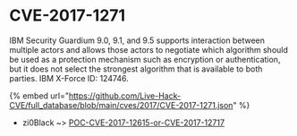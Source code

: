 # CVE-2017-1271

IBM Security Guardium 9.0, 9.1, and 9.5 supports interaction between multiple actors and allows those actors to negotiate which algorithm should be used as a protection mechanism such as encryption or authentication, but it does not select the strongest algorithm that is available to both parties. IBM X-Force ID: 124746.

{% embed url="https://github.com/Live-Hack-CVE/full_database/blob/main/cves/2017/CVE-2017-1271.json" %}


* zi0Black ~> [POC-CVE-2017-12615-or-CVE-2017-12717](https://zeste.alice-snow.ru/2017/database/cve-2017-1271/poc-cve-2017-12615-or-cve-2017-12717-zi0black)